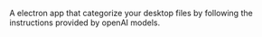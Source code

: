 A electron app that categorize your desktop files by following the instructions provided by openAI models.
